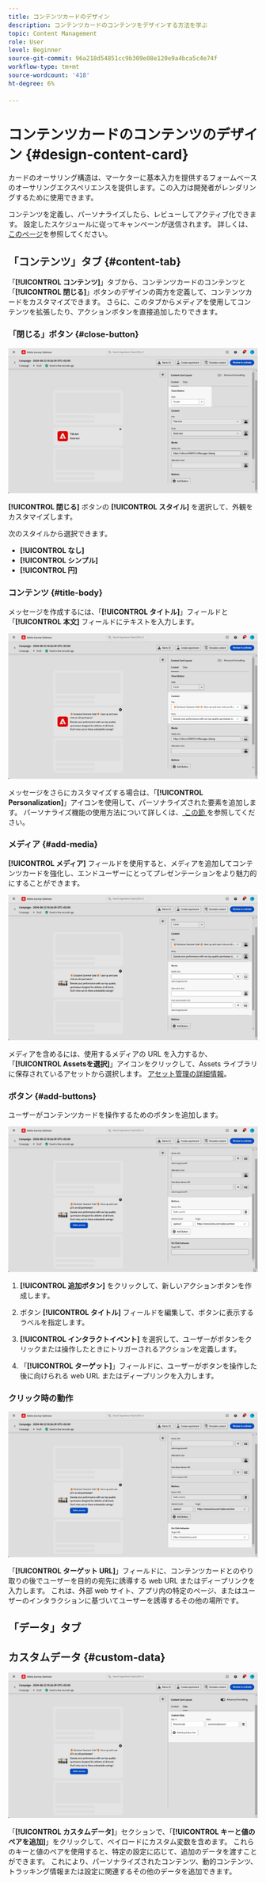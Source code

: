 ```yaml
---
title: コンテンツカードのデザイン
description: コンテンツカードのコンテンツをデザインする方法を学ぶ
topic: Content Management
role: User
level: Beginner
source-git-commit: 96a218d54851cc9b309e08e120e9a4bca5c4e74f
workflow-type: tm+mt
source-wordcount: '418'
ht-degree: 6%

---
```


# コンテンツカードのコンテンツのデザイン {#design-content-card}

カードのオーサリング構造は、マーケターに基本入力を提供するフォームベースのオーサリングエクスペリエンスを提供します。この入力は開発者がレンダリングするために使用できます。

コンテンツを定義し、パーソナライズしたら、レビューしてアクティブ化できます。 設定したスケジュールに従ってキャンペーンが送信されます。 詳しくは、[このページ](../campaigns/review-activate-campaign.md)を参照してください。

## 「コンテンツ」タブ {#content-tab}

「**[!UICONTROL コンテンツ]**」タブから、コンテンツカードのコンテンツと「**[!UICONTROL 閉じる]**」ボタンのデザインの両方を定義して、コンテンツカードをカスタマイズできます。 さらに、このタブからメディアを使用してコンテンツを拡張したり、アクションボタンを直接追加したりできます。

### 「閉じる」ボタン {#close-button}

![](assets/content-card-design-1.png)

**[!UICONTROL 閉じる]** ボタンの **[!UICONTROL スタイル]** を選択して、外観をカスタマイズします。

次のスタイルから選択できます。

* **[!UICONTROL なし]**
* **[!UICONTROL シンプル]**
* **[!UICONTROL 円]**

### コンテンツ {#title-body}

メッセージを作成するには、「**[!UICONTROL タイトル]**」フィールドと「**[!UICONTROL 本文]** フィールドにテキストを入力します。

![](assets/content-card-design-2.png)

メッセージをさらにカスタマイズする場合は、「**[!UICONTROL Personalization]**」アイコンを使用して、パーソナライズされた要素を追加します。 パーソナライズ機能の使用方法について詳しくは、[ この節 ](../personalization/personalize.md) を参照してください。

<!--
+++More options with advanced formatting

If the **[!UICONTROL Advanced formatting mode]** is switched on, you can choose for your **[!UICONTROL Header]** and **[!UICONTROL Body]**:

* the **[!UICONTROL Font]**
* the **[!UICONTROL Pt size]**
* the **[!UICONTROL Font Color]**
* the **[!UICONTROL Alignment]**
+++
-->

### メディア {#add-media}

**[!UICONTROL メディア]** フィールドを使用すると、メディアを追加してコンテンツカードを強化し、エンドユーザーにとってプレゼンテーションをより魅力的にすることができます。

![](assets/content-card-design-3.png)

メディアを含めるには、使用するメディアの URL を入力するか、「**[!UICONTROL Assetsを選択]**」アイコンをクリックして、Assets ライブラリに保存されているアセットから選択します。 [アセット管理の詳細情報](../content-management/assets.md)。

<!--
+++More options with advanced formatting

If the **[!UICONTROL Advanced formatting mode]** is switched on, you can add an **[!UICONTROL Alternative text]** for screen reading applications and another asset in the **[!UICONTROL Dark Mode Media URL]** field.

+++
-->

### ボタン {#add-buttons}

ユーザーがコンテンツカードを操作するためのボタンを追加します。

![](assets/content-card-design-4.png)

1. **[!UICONTROL 追加ボタン]** をクリックして、新しいアクションボタンを作成します。

1. ボタン **[!UICONTROL タイトル]** フィールドを編集して、ボタンに表示するラベルを指定します。

1. **[!UICONTROL インタラクトイベント]** を選択して、ユーザーがボタンをクリックまたは操作したときにトリガーされるアクションを定義します。

1. 「**[!UICONTROL ターゲット]**」フィールドに、ユーザーがボタンを操作した後に向けられる web URL またはディープリンクを入力します。

<!--
+++More options with advanced formatting

If the **[!UICONTROL Advanced formatting mode]** is switched on, you can choose for your **[!UICONTROL Buttons]**:

* the **[!UICONTROL Font]**
* the **[!UICONTROL Pt size]**
* the **[!UICONTROL Font Color]**
* the **[!UICONTROL Alignment]**

+++
-->

### クリック時の動作

![](assets/content-card-design-5.png)

「**[!UICONTROL ターゲット URL]**」フィールドに、コンテンツカードとのやり取りの後でユーザーを目的の宛先に誘導する web URL またはディープリンクを入力します。 これは、外部 web サイト、アプリ内の特定のページ、またはユーザーのインタラクションに基づいてユーザーを誘導するその他の場所です。

## 「データ」タブ

## カスタムデータ {#custom-data}

![](assets/content-card-design-6.png)

「**[!UICONTROL カスタムデータ]**」セクションで、「**[!UICONTROL キーと値のペアを追加]**」をクリックして、ペイロードにカスタム変数を含めます。 これらのキーと値のペアを使用すると、特定の設定に応じて、追加のデータを渡すことができます。 これにより、パーソナライズされたコンテンツ、動的コンテンツ、トラッキング情報または設定に関連するその他のデータを追加できます。
